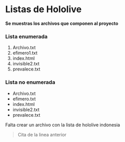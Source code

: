 # Listas de Hololive 
**Se muestras los archivos que componen al proyecto**

[//]:# (Abajo se ve como crear una lista enumerada)
### Lista enumerada
1. Archivo.txt
2. efimero1.txt
3. index.html
4. invisible2.txt
5. prevalece.txt

[//]:# (Abajo se ve una lista no enumerada)
### Lista no enumerada
* Archivo.txt
* efimero.txt
* index.html
* invisible2.txt
* prevalece.txt

Falta crear un archivo con la lista de 
hololive indonesia  

> Cita de la linea anterior